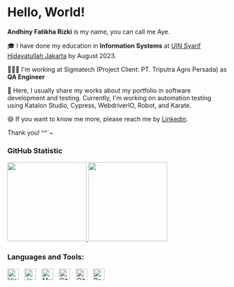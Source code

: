# Hello, World!

**Andhiny Fatikha Rizki** is my name, you can call me Aye.

🎓 I have done my education in **Information Systems** at [UIN Syarif Hidayatullah Jakarta](https://www.uinjkt.ac.id/) by August 2023.

👩🏻‍💻 I'm working at Sigmatech (Project Client: PT. Triputra Agro Persada) as **QA Engineer** 

🌱 Here, I usually share my works about my portfolio in software development and testing. Currently, I'm working on automation testing using Katalon Studio, Cypress, WebdriverIO, Robot, and Karate.

😄 If you want to know me more, please reach me by [Linkedin](https://www.linkedin.com/in/andhiny-fatikha/).

Thank you! ^^`~

### GitHub Statistic
<p align="left">
<a href="https://github.com/cyubimanyo">
  <img height="180em" src="https://github-readme-stats-eight-theta.vercel.app/api?username=cyubimanyo&show_icons=true&theme=algolia&include_all_commits=true&count_private=true"/>
  <img height="180em" src="https://github-readme-stats-eight-theta.vercel.app/api/top-langs/?username=cyubimanyo&layout=compact&langs_count=8&theme=algolia"/>
</a>
</p>

### Languages and Tools:

<img align="left" alt="Visual Studio Code" width="26px" src="https://cdn.jsdelivr.net/gh/devicons/devicon/icons/vscode/vscode-original.svg" style="padding-right:10px;" />

<img align="left" alt="JavaScript" width="26px" src="https://cdn.jsdelivr.net/gh/devicons/devicon/icons/javascript/javascript-original.svg" style="padding-right:10px;" />

<img align="left" alt="MySQL" width="26px" src="https://cdn.jsdelivr.net/gh/devicons/devicon/icons/mysql/mysql-original.svg" style="padding-right:10px;" />

<img align="left" alt="Git" width="26px" src="https://cdn.jsdelivr.net/gh/devicons/devicon/icons/git/git-original.svg" style="padding-right:10px;" />

<img align="left" alt="GitHub" width="26px" src="https://user-images.githubusercontent.com/3369400/139447912-e0f43f33-6d9f-45f8-be46-2df5bbc91289.png" style="padding-right:10px;" />

<img align="left" alt="Postman" width="26px" src="https://seeklogo.com/images/P/postman-logo-0087CA0D15-seeklogo.com.png" style="padding-right:10px;" />
